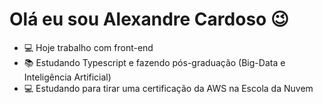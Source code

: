 # Olá eu sou Alexandre Cardoso 😉

- 💻 Hoje trabalho com front-end
- 📚 Estudando Typescript e fazendo pós-graduação (Big-Data e Inteligência Artificial)
- 💻 Estudando para tirar uma certificação da AWS na Escola da Nuvem
  
